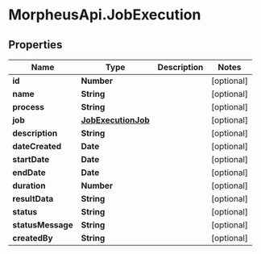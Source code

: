 # MorpheusApi.JobExecution

## Properties

Name | Type | Description | Notes
------------ | ------------- | ------------- | -------------
**id** | **Number** |  | [optional] 
**name** | **String** |  | [optional] 
**process** | **String** |  | [optional] 
**job** | [**JobExecutionJob**](JobExecutionJob.md) |  | [optional] 
**description** | **String** |  | [optional] 
**dateCreated** | **Date** |  | [optional] 
**startDate** | **Date** |  | [optional] 
**endDate** | **Date** |  | [optional] 
**duration** | **Number** |  | [optional] 
**resultData** | **String** |  | [optional] 
**status** | **String** |  | [optional] 
**statusMessage** | **String** |  | [optional] 
**createdBy** | **String** |  | [optional] 


